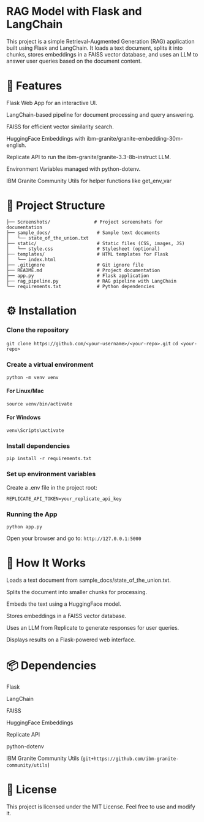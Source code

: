 # RAG Model with Flask and LangChain

This project is a simple Retrieval-Augmented Generation (RAG) application built using Flask and LangChain. It loads a text document, splits it into chunks, stores embeddings in a FAISS vector database, and uses an LLM to answer user queries based on the document content.

# 🚀 Features

Flask Web App for an interactive UI.

LangChain-based pipeline for document processing and query answering.

FAISS for efficient vector similarity search.

HuggingFace Embeddings with ibm-granite/granite-embedding-30m-english.

Replicate API to run the ibm-granite/granite-3.3-8b-instruct LLM.

Environment Variables managed with python-dotenv.

IBM Granite Community Utils for helper functions like get_env_var

# 📂 Project Structure
```plaintext
├── Screenshots/                # Project screenshots for documentation
├── sample_docs/                 # Sample text documents
│   └── state_of_the_union.txt
├── static/                      # Static files (CSS, images, JS)
│   └── style.css                # Stylesheet (optional)
├── templates/                   # HTML templates for Flask
│   └── index.html
├── .gitignore                   # Git ignore file
├── README.md                    # Project documentation
├── app.py                       # Flask application
├── rag_pipeline.py              # RAG pipeline with LangChain
└── requirements.txt             # Python dependencies
```

# ⚙️ Installation
### Clone the repository

```git clone https://github.com/<your-username>/<your-repo>.git```
```cd <your-repo>```

### Create a virtual environment

```python -m venv venv```
#### For Linux/Mac
```source venv/bin/activate```
#### For Windows
```venv\Scripts\activate```

### Install dependencies

```pip install -r requirements.txt```

### Set up environment variables
Create a .env file in the project root:

```REPLICATE_API_TOKEN=your_replicate_api_key```

### Running the App
```python app.py```

Open your browser and go to:
```http://127.0.0.1:5000```


# 📝 How It Works
Loads a text document from sample_docs/state_of_the_union.txt.

Splits the document into smaller chunks for processing.

Embeds the text using a HuggingFace model.

Stores embeddings in a FAISS vector database.

Uses an LLM from Replicate to generate responses for user queries.

Displays results on a Flask-powered web interface.

# 📦 Dependencies
Flask

LangChain

FAISS

HuggingFace Embeddings

Replicate API

python-dotenv

IBM Granite Community Utils  (`git+https://github.com/ibm-granite-community/utils`)

# 📜 License
This project is licensed under the MIT License. Feel free to use and modify it.
